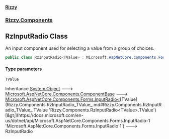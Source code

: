 #### [Rizzy](index.md 'index')
### [Rizzy.Components](Rizzy.Components.md 'Rizzy.Components')

## RzInputRadio<TValue> Class

An input component used for selecting a value from a group of choices.

```csharp
public class RzInputRadio<TValue> : Microsoft.AspNetCore.Components.Forms.InputRadio<TValue>
```
#### Type parameters

<a name='Rizzy.Components.RzInputRadio_TValue_.TValue'></a>

`TValue`

Inheritance [System.Object](https://docs.microsoft.com/en-us/dotnet/api/System.Object 'System.Object') &#129106; [Microsoft.AspNetCore.Components.ComponentBase](https://docs.microsoft.com/en-us/dotnet/api/Microsoft.AspNetCore.Components.ComponentBase 'Microsoft.AspNetCore.Components.ComponentBase') &#129106; [Microsoft.AspNetCore.Components.Forms.InputRadio&lt;](https://docs.microsoft.com/en-us/dotnet/api/Microsoft.AspNetCore.Components.Forms.InputRadio-1 'Microsoft.AspNetCore.Components.Forms.InputRadio`1')[TValue](Rizzy.Components.RzInputRadio_TValue_.md#Rizzy.Components.RzInputRadio_TValue_.TValue 'Rizzy.Components.RzInputRadio<TValue>.TValue')[&gt;](https://docs.microsoft.com/en-us/dotnet/api/Microsoft.AspNetCore.Components.Forms.InputRadio-1 'Microsoft.AspNetCore.Components.Forms.InputRadio`1') &#129106; RzInputRadio<TValue>